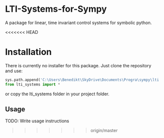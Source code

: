 # LTI-Systems-for-Sympy

A package for linear, time invariant control systems for symbolic python.

<<<<<<< HEAD
# Installation

There is currently no installer for this package. Just clone the repository and use:
```python
sys.path.append('C:\Users\Benedikt\SkyDrive\Documents\Progra\sympy\lti systems')
from lti_systems import *
```
or copy the lti_systems folder in your project folder.

## Usage

TODO: Write usage instructions
>>>>>>> origin/master
